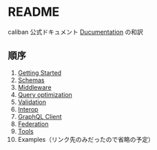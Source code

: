 # README  

caliban 公式ドキュメント [Ducumentation](https://ghostdogpr.github.io/caliban/docs/) の和訳

## 順序
1. [Getting Started](GettingStarted.md)  
2. [Schemas](Schemas.md)
3. [Middleware](Middleware.md)
4. [Query optimization](Optimization.md)
5. [Validation](Validation.md)
6. [Interop](Interop.md)
7. [GraphQL Client](Clinet.md)
8. [Federation](Federation.md)
9. [Tools](Tools.md)
10. Examples（リンク先のみだったので省略の予定）